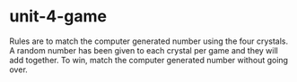 # unit-4-game

Rules are to match the computer generated number using the four crystals. A random number has been given to each crystal per game and they will add together. To win, match the computer generated number without going over.
